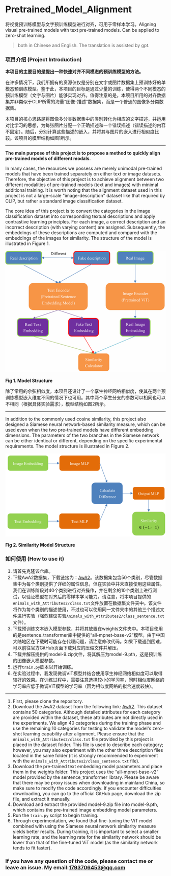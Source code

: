 # Pretrained_Model_Alignment
将视觉预训练模型与文字预训练模型进行对齐，可用于零样本学习。Aligning visual pre-trained models with text pre-trained models. Can be applied to zero-shot learning.

> both in Chinese and English. The translation is assisted by gpt.


### 项目介绍 (Project Introduction)

**本项目的主要目的是提出一种快速对齐不同模态的预训练模型的方法。**

在许多情况下，我们所拥有的资源仅仅是分别在文字或图片数据集上预训练好的单模态预训练模型。鉴于此，本项目的目标是通过少量的训练，使得两个不同模态的预训练模型（文字与图片）能够实现对齐。值得注意的是，本项目所用的对齐数据集并非类似于CLIP所需的海量“图像-描述”数据集，而是一个普通的图像多分类数据集。

本项目的核心思路是将图像多分类数据集中的类别转化为相应的文字描述，并运用对比学习的思想，为每张图片分配一个正确描述和一个错误描述（错误描述的内容不固定）。随后，分别计算这些描述的嵌入，并将其与图片的嵌入进行相似度比较。该项目的模型结构如图1所示。

---

**The main purpose of this project is to propose a method to quickly align pre-trained models of different modals.**

In many cases, the resources we possess are merely unimodal pre-trained models that have been trained separately on either text or image datasets. Therefore, the objective of this project is to achieve alignment between two different modalities of pre-trained models (text and images) with minimal additional training. It is worth noting that the alignment dataset used in this project is not a large-scale "image-description" dataset like that required by CLIP, but rather a standard image classification dataset.

The core idea of this project is to convert the categories in the image classification dataset into corresponding textual descriptions and apply contrastive learning principles. For each image, a correct description and an incorrect description (with varying content) are assigned. Subsequently, the embeddings of these descriptions are computed and compared with the embeddings of the images for similarity. The structure of the model is illustrated in Figure 1.

![model](images/model_description.png)

**Fig 1. Model Structure**

除了常用的余弦相似度，本项目还设计了一个孪生神经网络相似度，使其在两个预训练模型嵌入维度不同的情况下也可用。其中两个孪生分支的参数可以相同也可以不相同（根据具体实验需求），模型结构如图2所示。

---

In addition to the commonly used cosine similarity, this project also designed a Siamese neural network-based similarity measure, which can be used even when the two pre-trained models have different embedding dimensions. The parameters of the two branches in the Siamese network can be either identical or different, depending on the specific experimental requirements. The model structure is illustrated in Figure 2.

![similarity](images/similarity_description.png)

**Fig 2. Similarity Model Structure**

### 如何使用 (How to use it)

1. 请首先克隆该仓库。
2. 下载AwA2数据集，下载链接为：[AwA2](https://cvml.ista.ac.at/AwA2/AwA2-data.zip)。该数据集包含50个类别，尽管数据集中为每个类别提供了详细的属性信息，但在实验中并未直接使用这些属性。我们在训练阶段对40个类别进行对齐操作，并在剩余的10个类别上进行测试，以验证模型在对齐后的零样本学习能力。请注意，将本项目提供的`Animals_with_Attributes2/class.txt`文件放置在数据集文件夹中。该文件将作为每个类别的描述使用，不过也可以使用同一文件夹中的其他三个描述文件进行实验（强烈建议实验`Animals_with_Attributes2/class_sentence.txt`文件）。
3. 下载预训练文本嵌入模型参数，并将其放置在weights文件夹中。本项目使用的是sentence_transformer库中提供的“all-mpnet-base-v2”模型。由于中国大陆地区在下载时可能存在代理问题，请注意修改代码。如果下载遇到困难，可以前往官方GitHub页面下载对应的压缩文件并解压。
4. 下载并解压提供的model-9.zip文件，将其解压为model-9.pth，这是预训练的图像嵌入模型参数。
5. 运行`train.py`脚本以开始训练。
6. 在实验过程中，我发现微调ViT模型并结合使用孪生神经网络相似度可以取得较好的效果。在训练过程中，需要注意选择较小的学习率，同时相似度网络的学习率应低于微调ViT模型的学习率（因为相似度网络的拟合速度较快）。

---

1. First, please clone the repository.
2. Download the AwA2 dataset from the following link: [AwA2](https://cvml.ista.ac.at/AwA2/AwA2-data.zip). This dataset contains 50 categories. Although detailed attributes for each category are provided within the dataset, these attributes are not directly used in the experiments. We align 40 categories during the training phase and use the remaining 10 categories for testing to validate the model's zero-shot learning capability after alignment. Please ensure that the `Animals_with_Attributes2/class.txt` file provided by this project is placed in the dataset folder. This file is used to describe each category; however, you may also experiment with the other three description files located in the same folder (it is strongly recommended to experiment with the `Animals_with_Attributes2/class_sentence.txt` file).
3. Download the pre-trained text embedding model parameters and place them in the weights folder. This project uses the “all-mpnet-base-v2” model provided by the sentence_transformer library. Please be aware that there may be proxy issues when downloading in mainland China, so make sure to modify the code accordingly. If you encounter difficulties downloading, you can go to the official GitHub page, download the zip file, and extract it manually.
4. Download and extract the provided model-9.zip file into model-9.pth, which contains the pre-trained image embedding model parameters.
5. Run the `train.py` script to begin training.
6. Through experimentation, we found that fine-tuning the ViT model combined with using the Siamese neural network similarity measure yields better results. During training, it is important to select a smaller learning rate, and the learning rate for the similarity network should be lower than that of the fine-tuned ViT model (as the similarity network tends to fit faster).


### If you have any question of the code, please contact me or leave an issue. My email:1793706453@qq.com
